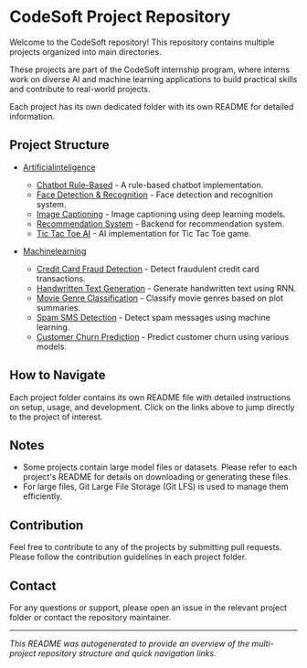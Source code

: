 # CodeSoft Project Repository

Welcome to the CodeSoft repository! This repository contains multiple projects organized into main directories. 

These projects are part of the CodeSoft internship program, where interns work on diverse AI and machine learning applications to build practical skills and contribute to real-world projects.

Each project has its own dedicated folder with its own README for detailed information.

## Project Structure

- [Artificialinteligence](./Artificialinteligence)
  - [Chatbot Rule-Based](./Artificialinteligence/chatbot_rulebased) - A rule-based chatbot implementation.
  - [Face Detection & Recognition](./Artificialinteligence/facedetection&recognition) - Face detection and recognition system.
  - [Image Captioning](./Artificialinteligence/imagecaptioning) - Image captioning using deep learning models.
  - [Recommendation System](./Artificialinteligence/recomendationsystem) - Backend for recommendation system.
  - [Tic Tac Toe AI](./Artificialinteligence/tic-tac-toeai) - AI implementation for Tic Tac Toe game.

- [Machinelearning](./Machinelearning)
  - [Credit Card Fraud Detection](./Machinelearning/creditcardfraudetection) - Detect fraudulent credit card transactions.
  - [Handwritten Text Generation](./Machinelearning/handwrittentextgeneration) - Generate handwritten text using RNN.
  - [Movie Genre Classification](./Machinelearning/moviegenreclassification) - Classify movie genres based on plot summaries.
  - [Spam SMS Detection](./Machinelearning/spamsmsdetection) - Detect spam messages using machine learning.
  - [Customer Churn Prediction](./Machinelearning/customerchrunpridiction) - Predict customer churn using various models.

## How to Navigate

Each project folder contains its own README file with detailed instructions on setup, usage, and development. Click on the links above to jump directly to the project of interest.

## Notes

- Some projects contain large model files or datasets. Please refer to each project's README for details on downloading or generating these files.
- For large files, Git Large File Storage (Git LFS) is used to manage them efficiently.

## Contribution

Feel free to contribute to any of the projects by submitting pull requests. Please follow the contribution guidelines in each project folder.

## Contact

For any questions or support, please open an issue in the relevant project folder or contact the repository maintainer.

---

*This README was autogenerated to provide an overview of the multi-project repository structure and quick navigation links.*
